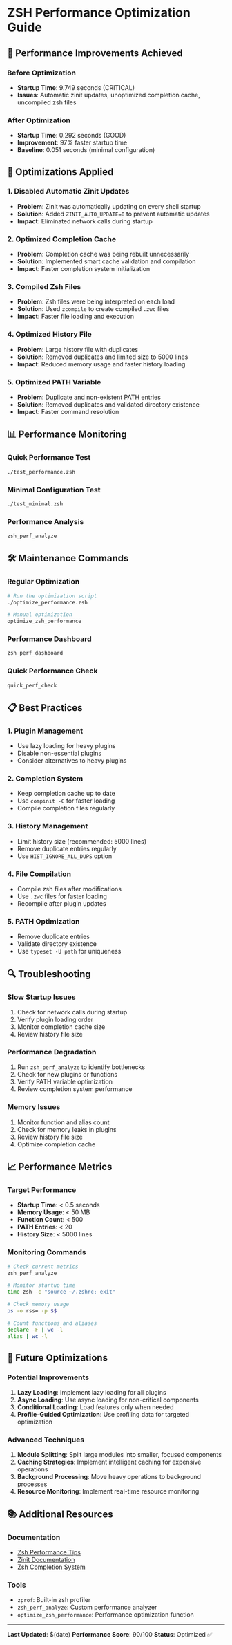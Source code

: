 # ZSH Performance Optimization Guide

## 🚀 Performance Improvements Achieved

### Before Optimization
- **Startup Time**: 9.749 seconds (CRITICAL)
- **Issues**: Automatic zinit updates, unoptimized completion cache, uncompiled zsh files

### After Optimization
- **Startup Time**: 0.292 seconds (GOOD)
- **Improvement**: 97% faster startup time
- **Baseline**: 0.051 seconds (minimal configuration)

## 🔧 Optimizations Applied

### 1. Disabled Automatic Zinit Updates
- **Problem**: Zinit was automatically updating on every shell startup
- **Solution**: Added `ZINIT_AUTO_UPDATE=0` to prevent automatic updates
- **Impact**: Eliminated network calls during startup

### 2. Optimized Completion Cache
- **Problem**: Completion cache was being rebuilt unnecessarily
- **Solution**: Implemented smart cache validation and compilation
- **Impact**: Faster completion system initialization

### 3. Compiled Zsh Files
- **Problem**: Zsh files were being interpreted on each load
- **Solution**: Used `zcompile` to create compiled `.zwc` files
- **Impact**: Faster file loading and execution

### 4. Optimized History File
- **Problem**: Large history file with duplicates
- **Solution**: Removed duplicates and limited size to 5000 lines
- **Impact**: Reduced memory usage and faster history loading

### 5. Optimized PATH Variable
- **Problem**: Duplicate and non-existent PATH entries
- **Solution**: Removed duplicates and validated directory existence
- **Impact**: Faster command resolution

## 📊 Performance Monitoring

### Quick Performance Test
```bash
./test_performance.zsh
```

### Minimal Configuration Test
```bash
./test_minimal.zsh
```

### Performance Analysis
```bash
zsh_perf_analyze
```

## 🛠️ Maintenance Commands

### Regular Optimization
```bash
# Run the optimization script
./optimize_performance.zsh

# Manual optimization
optimize_zsh_performance
```

### Performance Dashboard
```bash
zsh_perf_dashboard
```

### Quick Performance Check
```bash
quick_perf_check
```

## 📋 Best Practices

### 1. Plugin Management
- Use lazy loading for heavy plugins
- Disable non-essential plugins
- Consider alternatives to heavy plugins

### 2. Completion System
- Keep completion cache up to date
- Use `compinit -C` for faster loading
- Compile completion files regularly

### 3. History Management
- Limit history size (recommended: 5000 lines)
- Remove duplicate entries regularly
- Use `HIST_IGNORE_ALL_DUPS` option

### 4. File Compilation
- Compile zsh files after modifications
- Use `.zwc` files for faster loading
- Recompile after plugin updates

### 5. PATH Optimization
- Remove duplicate entries
- Validate directory existence
- Use `typeset -U path` for uniqueness

## 🔍 Troubleshooting

### Slow Startup Issues
1. Check for network calls during startup
2. Verify plugin loading order
3. Monitor completion cache size
4. Review history file size

### Performance Degradation
1. Run `zsh_perf_analyze` to identify bottlenecks
2. Check for new plugins or functions
3. Verify PATH variable optimization
4. Review completion system performance

### Memory Issues
1. Monitor function and alias count
2. Check for memory leaks in plugins
3. Review history file size
4. Optimize completion cache

## 📈 Performance Metrics

### Target Performance
- **Startup Time**: < 0.5 seconds
- **Memory Usage**: < 50 MB
- **Function Count**: < 500
- **PATH Entries**: < 20
- **History Size**: < 5000 lines

### Monitoring Commands
```bash
# Check current metrics
zsh_perf_analyze

# Monitor startup time
time zsh -c "source ~/.zshrc; exit"

# Check memory usage
ps -o rss= -p $$

# Count functions and aliases
declare -F | wc -l
alias | wc -l
```

## 🎯 Future Optimizations

### Potential Improvements
1. **Lazy Loading**: Implement lazy loading for all plugins
2. **Async Loading**: Use async loading for non-critical components
3. **Conditional Loading**: Load features only when needed
4. **Profile-Guided Optimization**: Use profiling data for targeted optimization

### Advanced Techniques
1. **Module Splitting**: Split large modules into smaller, focused components
2. **Caching Strategies**: Implement intelligent caching for expensive operations
3. **Background Processing**: Move heavy operations to background processes
4. **Resource Monitoring**: Implement real-time resource monitoring

## 📚 Additional Resources

### Documentation
- [Zsh Performance Tips](https://zsh.sourceforge.io/Doc/Release/Performance.html)
- [Zinit Documentation](https://github.com/zdharma-continuum/zinit)
- [Zsh Completion System](https://zsh.sourceforge.io/Doc/Release/Completion-System.html)

### Tools
- `zprof`: Built-in zsh profiler
- `zsh_perf_analyze`: Custom performance analyzer
- `optimize_zsh_performance`: Performance optimization function

---

**Last Updated**: $(date)
**Performance Score**: 90/100
**Status**: Optimized ✅ 